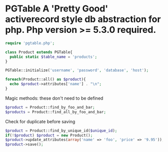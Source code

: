 PGTable
A 'Pretty Good' activerecord style db abstraction for php. Php version >= 5.3.0  required.
=========

```php
require 'pgtable.php';

class Product extends PGTable{
  public static $table_name = 'products';
}

PGTable::initialize('username', 'password', 'database', 'host');

foreach(Product::all() as $product){
  echo $product->attributes['name'] . "\n";
}
```

Magic methods: these don't need to be defined
```php
$product = Product::find_by_foo_and_bar;
$products = Product::find_all_by_foo_and_bar;
```

Check for duplicate before saving
```php
$product = Product::find_by_unique_id($unique_id);
if(!$product) $product = new Product();
$product->update_attributes(array('name' => 'foo', 'price' => '9.95'));
$product->save();
```


